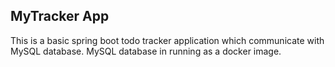 ## MyTracker App

This is a basic spring boot todo tracker application which communicate with MySQL database.
MySQL database in running as a docker image.
